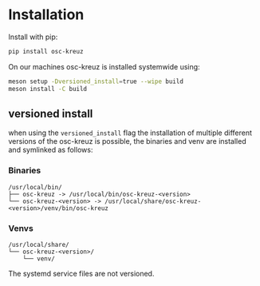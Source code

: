 # Installation

Install with pip:

```bash
pip install osc-kreuz
```

On our machines osc-kreuz is installed systemwide using:

```bash
meson setup -Dversioned_install=true --wipe build
meson install -C build
```
## versioned install
when using the `versioned_install` flag the installation of multiple different versions of the osc-kreuz is possible, the binaries and venv are installed and symlinked as follows:


### Binaries

```path
/usr/local/bin/
├── osc-kreuz -> /usr/local/bin/osc-kreuz-<version>
└── osc-kreuz-<version> -> /usr/local/share/osc-kreuz-<version>/venv/bin/osc-kreuz
```

### Venvs

```path
/usr/local/share/
└── osc-kreuz-<version>/
    └── venv/
```

The systemd service files are not versioned.
